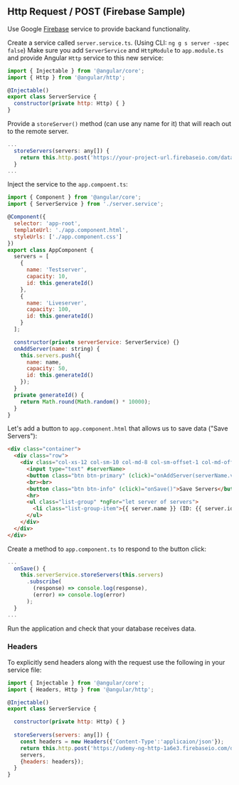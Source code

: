 ## Http Request / POST (Firebase Sample) 
Use Google [Firebase](http://firebase.google.com) service to provide backand functionality.

Create a service called `server.service.ts`. (Using CLI: `ng g s server -spec false`)
Make sure you add `ServerService` and `HttpModule` to `app.module.ts` and provide Angular `Http` service to this new service:
```javascript
import { Injectable } from '@angular/core';
import { Http } from '@angular/http';

@Injectable()
export class ServerService {
  constructor(private http: Http) { }
}
```
Provide a `storeServer()` method (can use any name for it) that will reach out to the remote server.
```javascript
...
  storeServers(servers: any[]) {
    return this.http.post('https://your-project-url.firebaseio.com/data.json', servers);
  }
...
```
Inject the service to the `app.compoent.ts`:
```javascript
import { Component } from '@angular/core';
import { ServerService } from './server.service';

@Component({
  selector: 'app-root',
  templateUrl: './app.component.html',
  styleUrls: ['./app.component.css']
})
export class AppComponent {
  servers = [
    {
      name: 'Testserver',
      capacity: 10,
      id: this.generateId()
    },
    {
      name: 'Liveserver',
      capacity: 100,
      id: this.generateId()
    }
  ];

  constructor(private serverService: ServerService) {}
  onAddServer(name: string) {
    this.servers.push({
      name: name,
      capacity: 50,
      id: this.generateId()
    });
  }
  private generateId() {
    return Math.round(Math.random() * 10000);
  }
}
```
Let's add a button to `app.component.html` that allows us to save data ("Save Servers"):
```html
<div class="container">
  <div class="row">
    <div class="col-xs-12 col-sm-10 col-md-8 col-sm-offset-1 col-md-offset-2">
      <input type="text" #serverName>
      <button class="btn btn-primary" (click)="onAddServer(serverName.value)">Add Server</button>
      <br><br>
      <button class="btn btn-info" (click)="onSave()">Save Servers</button>
      <hr>
      <ul class="list-group" *ngFor="let server of servers">
        <li class="list-group-item">{{ server.name }} (ID: {{ server.id }})</li>
      </ul>
    </div>
  </div>
</div>
```
Create a method to `app.component.ts` to respond to the button click:
```javascript
...
  onSave() {
    this.serverService.storeServers(this.servers)
      .subscribe(
        (response) => console.log(response),
        (error) => console.log(error)
      );
  }
...
```
Run the application and check that your database receives data.

### Headers
To explicitly send headers along with the request use the following in your service file:
```javascript
import { Injectable } from '@angular/core';
import { Headers, Http } from '@angular/http';

@Injectable()
export class ServerService {

  constructor(private http: Http) { }
  
  storeServers(servers: any[]) {
    const headers = new Headers({'Content-Type':'applicaion/json'});
    return this.http.post('https://udemy-ng-http-1a6e3.firebaseio.com/data.json',
    servers,
    {headers: headers});
  }
}
```
